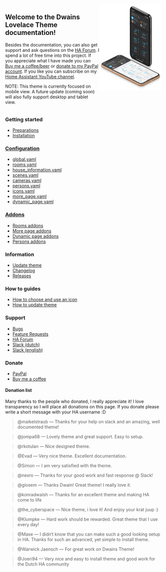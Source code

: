 <div class="row" style="display: grid; grid-template-columns: 60% 40%;">
  <div class="column">
  <h2>Welcome to the Dwains Lovelace Theme documentation!</h2>
  <p>Besides the documentation, you can also get support and ask questions on the <a href="https://community.home-assistant.io/t/dwains-theme-released-an-auto-generating-lovelace-ui-theme/168593?u=dwains">HA Forum</a>. I spend a lot of free time into this project. If you appreciate what I have made you can <a href="https://www.buymeacoffee.com/FAkYvrx" target="_blank">Buy me a coffee/beer</a> or <a href="https://www.paypal.com/cgi-bin/webscr?cmd=_s-xclick&hosted_button_id=QQ5LBNQWLW2ZQ&source=url" target="_blank">donate to my PayPal account</a>. If you like you can subscribe on my <a href="https://www.youtube.com/channel/UCb2GBaLC4d0rVn9pZbYbQ9A" target="_blank">Home Assistant YouTube channel</a>.</p>
  <p>
  NOTE: This theme is currently focused on mobile view. A future update (coming soon) will also fully support desktop and tablet view.
  </p>
  </div>
  <div class="column" style="text-align: right;">
   <img src="images/preview1.jpg">
  </div>
</div>

### Getting started
* [Preparations](getting-started/preparations.md)
* [Installation](getting-started/installation.md)

### [Configuration](configuration/index.md)
* [global.yaml](configuration/global.md)
* [rooms.yaml](configuration/rooms.md)
* [house_information.yaml](configuration/house_information.md)
* [scenes.yaml](configuration/scenes.md)
* [cameras.yaml](configuration/cameras.md)
* [persons.yaml](configuration/persons.md)
* [icons.yaml](configuration/icons.md)
* [more_page.yaml](configuration/more_page.md)
* [dynamic_page.yaml](configuration/dynamic_page.md)

### [Addons](addons/index.md)
* [Rooms addons](addons/rooms.md)
* [More page addons](addons/more_page.md)
* [Dynamic page addons](addons/dynamic_page.md)
* [Persons addons](addons/persons.md)

### Information
* [Update theme](information/update.md)
* [Changelog](information/update.md)
* [Releases](https://github.com/dwainscheeren/lovelace-dwains-theme/releases)

### How to guides
* [How to choose and use an icon](how-tos/how-to-choose-icon.md)
* [How to update theme](information/update.md)

### Support
* [Bugs](https://github.com/dwainscheeren/lovelace-dwains-theme/issues)
* [Feature Requests](https://github.com/dwainscheeren/lovelace-dwains-theme/issues/new)
* [HA Forum](https://community.home-assistant.io/t/dwains-theme-an-auto-generating-lovelace-ui-theme/168593?u=dwains)
* [Slack (dutch)](https://join.slack.com/t/homeassistantnlbe/shared_invite/enQtNzc4MzAwMTEyNDIwLTgwZGVmNmNhZjZkNmVkMjM1NTM3N2UwODIzZTFjMzY1ZmUyMGJiZDU5ZTEyZWEyYzMzYzQzYWJmNGE3MWVjN2I)
* [Slack (english)](https://join.slack.com/t/homeassistanten/shared_invite/enQtNzg1NzQyOTI4ODE2LWVhMmY3ZjMxMThhOTk1OWEwY2E4NDE0YmViZWI3NjUyNzIyMzIwNTkwMzlmMDA5N2I0MTQ4MDhiYTkwYWFlZDU)

### Donate
* [PayPal](https://www.paypal.com/cgi-bin/webscr?cmd=_s-xclick&hosted_button_id=QQ5LBNQWLW2ZQ&source=url)
* [Buy me a coffee](https://www.buymeacoffee.com/FAkYvrx)

#### Donation list

Many thanks to the people who donated, I really appreciate it! I love transparency so I will place all donations on this page.
If you donate please write a short message with your HA username :D

> @maikelstraub — Thanks for your help on slack and an amazing, well documented theme!

> @jompa68 — Lovely theme and great support. Easy to setup.

> @rkotulan — Nice designed theme.

> @Evad — Very nice theme. Excellent documentation.

> @Simon — I am very satisfied with the theme.

> @nexro — Thanks for your good work and fast response @ Slack! 

> @giosem — Thanks Dwain! Great theme! I really love it.

> @konradwalsh — Thanks for an excellent theme and making HA come to life

> @the_cyberspace  — Nice theme, i love it! And enjoy your krat juup :)

> @Klumpke — Hard work should be rewarded. Great theme that I use every day!

> @Mase — I didn‘t know that you can make such a good looking setup in HA. Thanks for such an advanced, yet simple to install theme.

> @Warwick Jaensch — For great work on Dwains Theme!

> @Joeri94 — Very nice and easy to install theme and good work for the Dutch HA community
